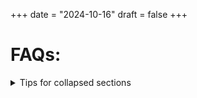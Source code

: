 +++
date = "2024-10-16"
draft = false
+++
<h1 id="faq">FAQs:</h1>
<details>
   

<summary>Tips for collapsed sections</summary>

### You can add a header

You can add text within a collapsed section. 
<details>
   <summary>code block</summary
You can add an image or a code block, too.
{{< img id="bild_spielfeld" src="images/Spielfeld.png" alt="Das Spielfeld" caption="Der Holy Ground" >}}
Wie du die Bühnen und den Backstage-Bereich auslegst, wird hier beschrieben
Zum Seitenanfang kommst du hier
```ruby
   puts "Hello World"
```
</details>
</details>
